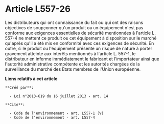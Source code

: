 # Article L557-26

Les distributeurs qui ont connaissance du fait ou qui ont des raisons objectives de soupçonner qu'un produit ou un équipement
n'est pas conforme aux exigences essentielles de sécurité mentionnées à l'article L. 557-4 ne mettent ce produit ou cet
équipement à disposition sur le marché qu'après qu'il a été mis en conformité avec ces exigences de sécurité. En outre, si le
produit ou l'équipement présente un risque de nature à porter gravement atteinte aux intérêts mentionnés à l'article L.
557-1, le distributeur en informe immédiatement le fabricant et l'importateur ainsi que l'autorité administrative compétente
et les autorités chargées de la surveillance du marché des Etats membres de l'Union européenne.

**Liens relatifs à cet article**

	**Créé par**:

	  - Loi n°2013-619 du 16 juillet 2013 - art. 14

	**Cite**:

	  - Code de l'environnement - art. L557-1 (V)
	  - Code de l'environnement - art. L557-4
